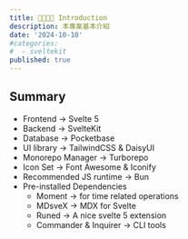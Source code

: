 ```yaml
---
title: 🫱🏼‍🫲🏻 Introduction
description: 本專案基本介紹
date: '2024-10-10'
#categories:
#  - sveltekit
published: true
---
```


## Summary

- Frontend -> Svelte 5
- Backend -> SvelteKit
- Database -> Pocketbase
- UI library -> TailwindCSS & DaisyUI
- Monorepo Manager -> Turborepo
- Icon Set -> Font Awesome & Iconify
- Recommended JS runtime -> Bun
- Pre-installed Dependencies
  - Moment -> for time related operations
  - MDsveX -> MDX for Svelte
  - Runed -> A nice svelte 5 extension
  - Commander & Inquirer -> CLI tools
